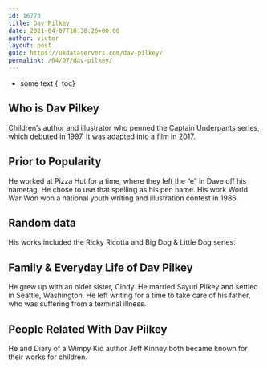 ```yaml
---
id: 16773
title: Dav Pilkey
date: 2021-04-07T18:38:26+00:00
author: victor
layout: post
guid: https://ukdataservers.com/dav-pilkey/
permalink: /04/07/dav-pilkey/
---
```


* some text
{: toc}


## Who is Dav Pilkey



Children&#8217;s author and illustrator who penned the Captain Underpants series, which debuted in 1997. It was adapted into a film in 2017.

                
                
                
## Prior to Popularity



He worked at Pizza Hut for a time, where they left the &#8220;e&#8221; in Dave off his nametag. He chose to use that spelling as his pen name. His work World War Won won a national youth writing and illustration contest in 1986.

                
                
                
## Random data



His works included the Ricky Ricotta and Big Dog & Little Dog series.

                
                
                
## Family & Everyday Life of Dav Pilkey



He grew up with an older sister, Cindy. He married Sayuri Pilkey and settled in Seattle, Washington. He left writing for a time to take care of his father, who was suffering from a terminal illness.

                
                
                
## People Related With Dav Pilkey



He and Diary of a Wimpy Kid author Jeff Kinney both became known for their works for children.

                
              
            
          
          
          